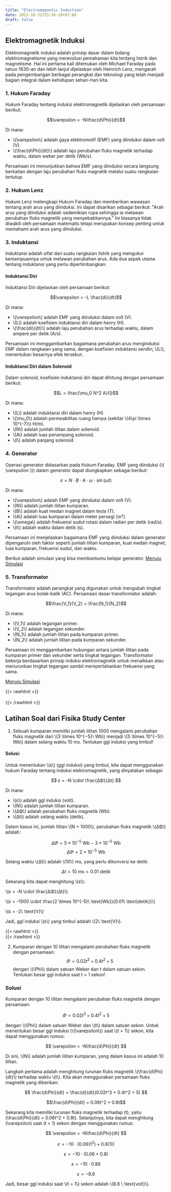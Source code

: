 ```yaml
---
title: "Electromagnetic Induction"
date: 2023-10-31T15:56:29+07:00
draft: false
---
```


## Elektromagnetik Induksi

Elektromagnetik induksi adalah prinsip dasar dalam bidang elektromagnetisme yang merevolusi pemahaman kita tentang listrik dan magnetisme. Hal ini pertama kali ditemukan oleh Michael Faraday pada tahun 1830-an dan lebih lanjut dijelaskan oleh Heinrich Lenz, mengarah pada pengembangan berbagai perangkat dan teknologi yang telah menjadi bagian integral dalam kehidupan sehari-hari kita.

### 1. Hukum Faraday

Hukum Faraday tentang induksi elektromagnetik dijelaskan oleh persamaan berikut:

$$\varepsilon = -N\frac{d\Phi}{dt}$$

Di mana:
- \\(\varepsilon\\) adalah gaya elektromotif (EMF) yang diinduksi dalam volt (V).
- \\(\frac{d\Phi}{dt}\\) adalah laju perubahan fluks magnetik terhadap waktu, dalam weber per detik (Wb/s).

Persamaan ini menunjukkan bahwa EMF yang diinduksi secara langsung berkaitan dengan laju perubahan fluks magnetik melalui suatu rangkaian tertutup.

### 2. Hukum Lenz

Hukum Lenz melengkapi Hukum Faraday dan memberikan wawasan tentang arah arus yang diinduksi. Ini dapat disarikan sebagai berikut: "Arah arus yang diinduksi adalah sedemikian rupa sehingga ia melawan perubahan fluks magnetik yang menyebabkannya." Ini biasanya tidak diwakili oleh persamaan matematis tetapi merupakan konsep penting untuk memahami arah arus yang diinduksi.

### 3. Induktansi

Induktansi adalah sifat dari suatu rangkaian listrik yang mengukur kemampuannya untuk melawan perubahan arus. Ada dua aspek utama tentang induktansi yang perlu dipertimbangkan:

#### Induktansi Diri

Induktansi Diri dijelaskan oleh persamaan berikut:

$$\varepsilon = -L \frac{di}{dt}$$

Di mana:
- \\(\varepsilon\\) adalah EMF yang diinduksi dalam volt (V).
- \\(L\\) adalah koefisien induktansi diri dalam henry (H).
- \\(\frac{di}{dt}\\) adalah laju perubahan arus terhadap waktu, dalam ampere per detik (A/s).

Persamaan ini menggambarkan bagaimana perubahan arus menginduksi EMF dalam rangkaian yang sama, dengan koefisien induktansi sendiri, \\(L\\), menentukan besarnya efek tersebut.

#### Induktansi Diri dalam Solenoid

Dalam solenoid, koefisien induktansi diri dapat dihitung dengan persamaan berikut:

$$L = \frac{\mu_0 N^2 A}{l}$$

Di mana:
- \\(L\\) adalah induktansi diri dalam henry (H).
- \\(\mu_0\\) adalah permeabilitas ruang hampa (sekitar \\(4\pi \times 10^{-7}\\) H/m).
- \\(N\\) adalah jumlah lilitan dalam solenoid.
- \\(A\\) adalah luas penampang solenoid.
- \\(l\\) adalah panjang solenoid.

### 4. Generator

Operasi generator didasarkan pada Hukum Faraday. EMF yang diinduksi (\\( \varepsilon \\)) dalam generator dapat diungkapkan sebagai berikut:

$$\varepsilon = N \cdot B \cdot A \cdot \omega \cdot \sin(\omega t)$$

Di mana:
- \\(\varepsilon\\) adalah EMF yang diinduksi dalam volt (V).
- \\(N\\) adalah jumlah lilitan kumparan.
- \\(B\\) adalah kuat medan magnet dalam tesla (T).
- \\(A\\) adalah luas kumparan dalam meter persegi (m²).
- \\(\omega\\) adalah frekuensi sudut rotasi dalam radian per detik (rad/s).
- \\(t\\) adalah waktu dalam detik (s).

Persamaan ini menjelaskan bagaimana EMF yang diinduksi dalam generator dipengaruhi oleh faktor seperti jumlah lilitan kumparan, kuat medan magnet, luas kumparan, frekuensi sudut, dan waktu.

Berikut adalah simulasi yang bisa membantumu belajar generator.
[Menuju Simulasi](https://www.walter-fendt.de/html5/phen/generator_en.htm)

### 5. Transformator

Transformator adalah perangkat yang digunakan untuk mengubah tingkat tegangan arus bolak-balik (AC). Persamaan dasar transformator adalah:

$$\frac{V_1}{V_2} = \frac{N_1}{N_2}$$

Di mana:
- \\(V_1\\) adalah tegangan primer.
- \\(V_2\\) adalah tegangan sekunder.
- \\(N_1\\) adalah jumlah lilitan pada kumparan primer.
- \\(N_2\\) adalah jumlah lilitan pada kumparan sekunder.

Persamaan ini menggambarkan hubungan antara jumlah lilitan pada kumparan primer dan sekunder serta tingkat tegangan. Transformator bekerja berdasarkan prinsip induksi elektromagnetik untuk menaikkan atau menurunkan tingkat tegangan sambil mempertahankan frekuensi yang sama.

[Menuju Simulasi](https://iwant2study.org/lookangejss/05electricitynmagnetism_17AC/ejss_model_transformer/)   

{{< rawhtml >}}
<br><br>
{{< /rawhtml >}}

## Latihan Soal dari Fisika Study Center

1. Sebuah kumparan memiliki jumlah lilitan 1000 mengalami perubahan fluks magnetik dari \\(3 \times 10^{−5}\ Wb\\) menjadi \\(5 \times 10^{−5}\ Wb\\) dalam selang waktu 10 ms. Tentukan ggl induksi yang timbul!

#### Solusi:
Untuk menentukan \\(ε\\) (ggl induksi) yang timbul, kita dapat menggunakan hukum Faraday tentang induksi elektromagnetik, yang dinyatakan sebagai:

$$
ε = -N \cdot \frac{ΔΦ}{Δt}
$$

Di mana:
- \\(ε\\) adalah ggl induksi (volt).
- \\(N\\) adalah jumlah lilitan kumparan.
- \\(ΔΦ\\) adalah perubahan fluks magnetik (Wb).
- \\(Δt\\) adalah selang waktu (detik).

Dalam kasus ini, jumlah lilitan \\(N = 1000\\), perubahan fluks magnetik \\(ΔΦ\\) adalah:

$$ ΔΦ = 5 \times 10^{-5}\ \text{Wb} - 3 \times 10^{-5}\ \text{Wb}$$
$$ΔΦ = 2 \times 10^{-5}\ \text{Wb}$$

Selang waktu \\(Δt\\) adalah \\(10\\) ms, yang perlu dikonversi ke detik:

$$
Δt = 10\ \text{ms} = 0.01\ \text{detik}
$$

Sekarang kita dapat menghitung \\(ε\\):


\\(ε = -N \cdot \frac{ΔΦ}{Δt}\\)

\\(ε = -1000 \cdot \frac{2 \times 10^{-5}\ \text{Wb}}{0.01\ \text{detik}}\\)

\\(ε = -2\ \text{V}\\)

Jadi, ggl induksi \\(ε\\) yang timbul adalah \\(2\ \text{V}\\).

{{< rawhtml >}}
<br>
{{< /rawhtml >}}

2. Kumparan dengan 10 lilitan mengalami perubahan fluks magnetik dengan persamaan:
$$\Phi = 0.02t^3 + 0.4t^2 + 5$$
dengan \\(\Phi\\) dalam satuan Weber dan t dalam satuan sekon. Tentukan besar ggl induksi saat t = 1 sekon! 

### Solusi

Kumparan dengan 10 lilitan mengalami perubahan fluks magnetik dengan persamaan:

$$
\Phi = 0.02t^3 + 0.4t^2 + 5
$$

dengan \\(\Phi\\) dalam satuan Weber dan \\(t\\) dalam satuan sekon. Untuk menentukan besar ggl induksi (\\(\varepsilon\\)) saat \\(t = 1\\) sekon, kita dapat menggunakan rumus:

$$
\varepsilon = -N\frac{d\Phi}{dt}
$$

Di sini, \\(N\\) adalah jumlah lilitan kumparan, yang dalam kasus ini adalah 10 lilitan.

Langkah pertama adalah menghitung turunan fluks magnetik \\(\frac{d\Phi}{dt}\\) terhadap waktu \\(t\\). Kita akan menggunakan persamaan fluks magnetik yang diberikan:

$$
\frac{d\Phi}{dt} = \frac{d}{dt}(0.02t^3 + 0.4t^2 + 5)
$$

$$\frac{d\Phi}{dt} = 0.06t^2 + 0.8t$$

Sekarang kita memiliki turunan fluks magnetik terhadap \(t\), yaitu \(\frac{d\Phi}{dt} = 0.06t^2 + 0.8t\). Selanjutnya, kita dapat menghitung \(\varepsilon\) saat \(t = 1\) sekon dengan menggunakan rumus:

$$
\varepsilon = -N\frac{d\Phi}{dt}
$$

$$\varepsilon = -10 \cdot (0.06(1^2) + 0.8(1))$$

$$\varepsilon = -10 \cdot (0.06 + 0.8)$$

$$\varepsilon = -10 \cdot 0.86$$

$$\varepsilon = -8.6$$

Jadi, besar ggl induksi saat \\(t = 1\\) sekon adalah \\(8.6 \ \text{volt}\\).
